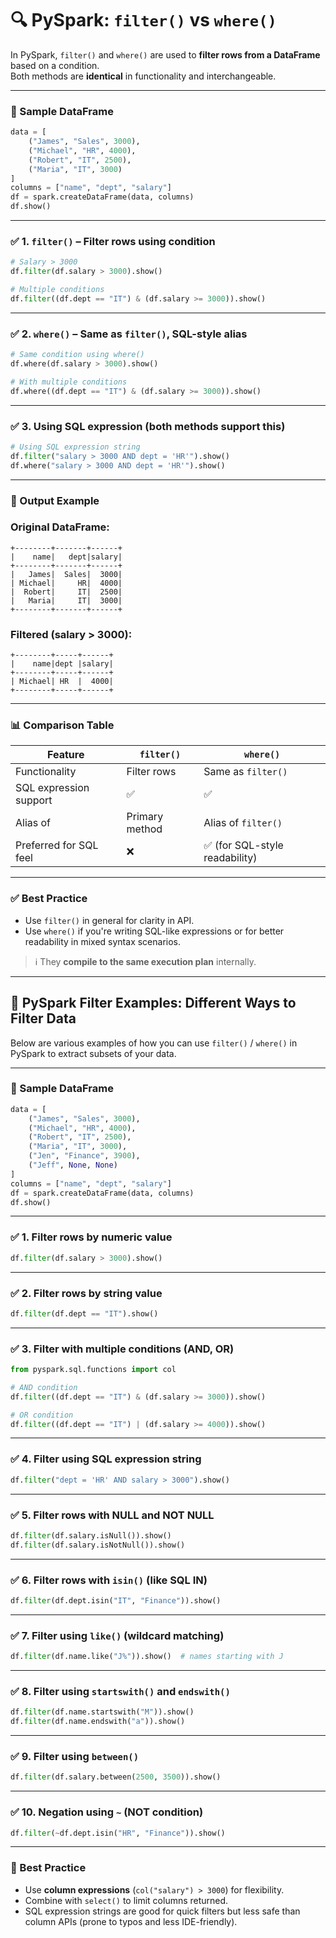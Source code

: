# 🔍 PySpark: `filter()` vs `where()`

In PySpark, `filter()` and `where()` are used to **filter rows from a DataFrame** based on a condition.  
Both methods are **identical** in functionality and interchangeable.

---

### 🧱 Sample DataFrame

```python
data = [
    ("James", "Sales", 3000),
    ("Michael", "HR", 4000),
    ("Robert", "IT", 2500),
    ("Maria", "IT", 3000)
]
columns = ["name", "dept", "salary"]
df = spark.createDataFrame(data, columns)
df.show()
````

---

### ✅ 1. `filter()` – Filter rows using condition

```python
# Salary > 3000
df.filter(df.salary > 3000).show()

# Multiple conditions
df.filter((df.dept == "IT") & (df.salary >= 3000)).show()
```

---

### ✅ 2. `where()` – Same as `filter()`, SQL-style alias

```python
# Same condition using where()
df.where(df.salary > 3000).show()

# With multiple conditions
df.where((df.dept == "IT") & (df.salary >= 3000)).show()
```

---

### ✅ 3. Using SQL expression (both methods support this)

```python
# Using SQL expression string
df.filter("salary > 3000 AND dept = 'HR'").show()
df.where("salary > 3000 AND dept = 'HR'").show()
```

---

### 🧪 Output Example

### Original DataFrame:

```
+--------+-------+------+
|    name|   dept|salary|
+--------+-------+------+
|   James|  Sales|  3000|
| Michael|     HR|  4000|
|  Robert|     IT|  2500|
|   Maria|     IT|  3000|
+--------+-------+------+
```

### Filtered (salary > 3000):

```
+--------+-----+------+
|    name|dept |salary|
+--------+-----+------+
| Michael| HR  |  4000|
+--------+-----+------+
```

---

### 📊 Comparison Table

| Feature                | `filter()`     | `where()`                     |
| ---------------------- | -------------- | ----------------------------- |
| Functionality          | Filter rows    | Same as `filter()`            |
| SQL expression support | ✅              | ✅                             |
| Alias of               | Primary method | Alias of `filter()`           |
| Preferred for SQL feel | ❌              | ✅ (for SQL-style readability) |

---

### ✅ Best Practice

* Use `filter()` in general for clarity in API.
* Use `where()` if you're writing SQL-like expressions or for better readability in mixed syntax scenarios.

> ℹ️ They **compile to the same execution plan** internally.

---
## 🔎 PySpark Filter Examples: Different Ways to Filter Data

Below are various examples of how you can use `filter()` / `where()` in PySpark to extract subsets of your data.

---

### 🧱 Sample DataFrame

```python
data = [
    ("James", "Sales", 3000),
    ("Michael", "HR", 4000),
    ("Robert", "IT", 2500),
    ("Maria", "IT", 3000),
    ("Jen", "Finance", 3900),
    ("Jeff", None, None)
]
columns = ["name", "dept", "salary"]
df = spark.createDataFrame(data, columns)
df.show()
````

---

### ✅ 1. Filter rows by numeric value

```python
df.filter(df.salary > 3000).show()
```

---

### ✅ 2. Filter rows by string value

```python
df.filter(df.dept == "IT").show()
```

---

### ✅ 3. Filter with multiple conditions (AND, OR)

```python
from pyspark.sql.functions import col

# AND condition
df.filter((df.dept == "IT") & (df.salary >= 3000)).show()

# OR condition
df.filter((df.dept == "IT") | (df.salary >= 4000)).show()
```

---

### ✅ 4. Filter using SQL expression string

```python
df.filter("dept = 'HR' AND salary > 3000").show()
```

---

### ✅ 5. Filter rows with NULL and NOT NULL

```python
df.filter(df.salary.isNull()).show()
df.filter(df.salary.isNotNull()).show()
```

---

### ✅ 6. Filter rows with `isin()` (like SQL IN)

```python
df.filter(df.dept.isin("IT", "Finance")).show()
```

---

### ✅ 7. Filter using `like()` (wildcard matching)

```python
df.filter(df.name.like("J%")).show()  # names starting with J
```

---

### ✅ 8. Filter using `startswith()` and `endswith()`

```python
df.filter(df.name.startswith("M")).show()
df.filter(df.name.endswith("a")).show()
```

---

### ✅ 9. Filter using `between()`

```python
df.filter(df.salary.between(2500, 3500)).show()
```

---

### ✅ 10. Negation using `~` (NOT condition)

```python
df.filter(~df.dept.isin("HR", "Finance")).show()
```

---

### 📝 Best Practice

* Use **column expressions** (`col("salary") > 3000`) for flexibility.
* Combine with `select()` to limit columns returned.
* SQL expression strings are good for quick filters but less safe than column APIs (prone to typos and less IDE-friendly).


